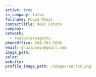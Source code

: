 ```yaml
---
active: true
is_company: false
fullname: Pouya Ghazi
contactTitle: Real Estate
company:
network:
  - realestateagents
phoneOffice: 604-782-5896
email: ghazipouya@gmail.com
image_path:
color:
website:
profile_image_path: /images/person.png
---
```

